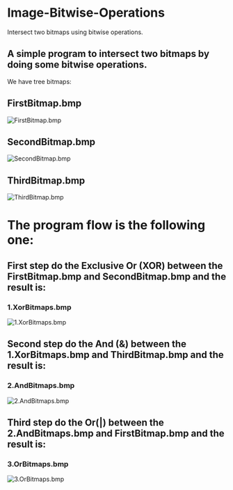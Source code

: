 # Image-Bitwise-Operations
Intersect two bitmaps using bitwise operations.

## A simple program to intersect two bitmaps by doing some bitwise operations.
We have tree bitmaps:
## FirstBitmap.bmp
![FirstBitmap.bmp](https://raw.githubusercontent.com/MateiEduardPetrisor/Image-Bitwise-Operations/master/Image%20Bitwise%20Operations/FirstBitmap.bmp "FirstBitmap.bmp")
## SecondBitmap.bmp
![SecondBitmap.bmp](https://raw.githubusercontent.com/MateiEduardPetrisor/Image-Bitwise-Operations/master/Image%20Bitwise%20Operations/SecondBitmap.bmp "SecondBitmap.bmp")
## ThirdBitmap.bmp
![ThirdBitmap.bmp](https://raw.githubusercontent.com/MateiEduardPetrisor/Image-Bitwise-Operations/master/Image%20Bitwise%20Operations/ThirdBitmap.bmp "ThirdBitmap.bmp")
# The program flow is the following one:
## First step do the Exclusive Or (XOR) between the FirstBitmap.bmp and SecondBitmap.bmp and the result is:
### 1.XorBitmaps.bmp 
![1.XorBitmaps.bmp](https://raw.githubusercontent.com/MateiEduardPetrisor/Image-Bitwise-Operations/master/Image%20Bitwise%20Operations/1.XorBitmaps.bmp "1.XorBitmaps.bmp")
## Second step do the And (&) between the 1.XorBitmaps.bmp and ThirdBitmap.bmp and the result is:
### 2.AndBitmaps.bmp
![2.AndBitmaps.bmp](https://raw.githubusercontent.com/MateiEduardPetrisor/Image-Bitwise-Operations/master/Image%20Bitwise%20Operations/2.AndBitmaps.bmp "2.AndBitmaps.bmp")
## Third step do the Or(|) between the 2.AndBitmaps.bmp and FirstBitmap.bmp and the result is:
### 3.OrBitmaps.bmp
![3.OrBitmaps.bmp](https://raw.githubusercontent.com/MateiEduardPetrisor/Image-Bitwise-Operations/master/Image%20Bitwise%20Operations/3.OrBitmaps.bmp "3.OrBitmaps.bmp")
